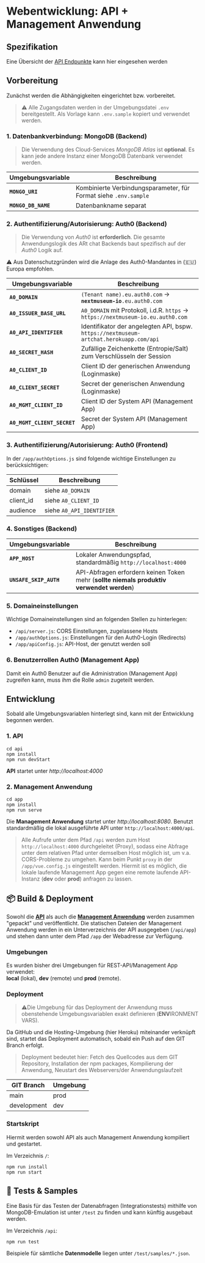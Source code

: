 # Webentwicklung: API + Management Anwendung

## Spezifikation

Eine Übersicht der [API Endpunkte](./api/api-specification.md) kann hier eingesehen werden

## Vorbereitung

Zunächst werden die Abhängigkeiten eingerichtet bzw. vorbereitet.
<br>
> ⚠️ Alle Zugangsdaten werden in der Umgebungsdatei `.env` bereitgestellt. Als Vorlage kann `.env.sample` kopiert und verwendet werden.

### 1. Datenbankverbindung: MongoDB (Backend)

> Die Verwendung des Cloud-Services *MongoDB Atlas* ist **optional**. Es kann jede andere Instanz einer MongoDB Datenbank verwendet werden.

| Umgebungsvariable | Beschreibung 
|-------------------|-------------
| **`MONGO_URI`** | Kombinierte Verbindungsparameter, für Format siehe `.env.sample`  
| **`MONGO_DB_NAME`** | Datenbankname separat


### 2. Authentifizierung/Autorisierung: Auth0 (Backend)

> Die Verwendung von *Auth0* ist **erforderlich**. Die gesamte Anwendungslogik des ARt chat Backends baut spezifisch auf der *Auth0* Logik auf.

⚠️ Aus Datenschutzgründen wird die Anlage des Auth0-Mandantes in (🇪🇺) Europa empfohlen.

| Umgebungsvariable | Beschreibung 
|-------------------|-------------
| **`A0_DOMAIN`** | `(Tenant name).eu.auth0.com` -> **`nextmuseum-io`**`.eu.auth0.com` 
| **`A0_ISSUER_BASE_URL`** | `A0_DOMAIN` mit Protokoll, i.d.R. `https` -> `https://nextmuseum-io.eu.auth0.com`
| **`A0_API_IDENTIFIER`** | Identifikator der angelegten API, bspw. `https://nextmuseum-artchat.herokuapp.com/api`
| **`A0_SECRET_HASH`** | Zufällige Zeichenkette (Entropie/Salt) zum Verschlüsseln der Session
| **`A0_CLIENT_ID`** | Client ID der generischen Anwendung (Loginmaske)
| **`A0_CLIENT_SECRET`** | Secret der generischen Anwendung (Loginmaske)
| **`A0_MGMT_CLIENT_ID`** | Client ID der System API (Management App)
| **`A0_MGMT_CLIENT_SECRET`** | Secret der System API (Management App)

### 3. Authentifizierung/Autorisierung: Auth0 (Frontend)

In der `/app/authOptions.js` sind folgende wichtige Einstellungen zu berücksichtigen:

| Schlüssel | Beschreibung 
|-------------------|-------------
| domain | siehe `A0_DOMAIN`
| client_id | siehe `A0_CLIENT_ID`
| audience | siehe `A0_API_IDENTIFIER`

### 4. Sonstiges (Backend)

| Umgebungsvariable | Beschreibung 
|-------------------|-------------
| **`APP_HOST`** | Lokaler Anwendungspfad, standardmäßig `http://localhost:4000`
| **`UNSAFE_SKIP_AUTH`** | API-Abfragen erfordern keinen Token mehr (**sollte niemals produktiv verwendet werden**)

### 5. Domaineinstellungen

Wichtige Domaineinstellungen sind an folgenden Stellen zu hinterlegen:

- `/api/server.js`: CORS Einstellungen, zugelassene Hosts
- `/app/authOptions.js`: Einstellungen für den Auth0-Login (Redirects)
- `/app/apiConfig.js`: API-Host, der genutzt werden soll

### 6. Benutzerrollen Auth0 (Management App)

Damit ein Auth0 Benutzer auf die Administration (Management App) zugreifen kann, muss ihm die Rolle `admin` zugeteilt werden.

## Entwicklung

Sobald alle Umgebungsvariablen hinterlegt sind, kann mit der Entwicklung begonnen werden.

### 1. API

```
cd api
npm install
npm run devStart
```

**API** startet unter *http://localhost:4000*

### 2. Management Anwendung

```
cd app
npm install
npm run serve
```

Die **Management Anwendung** startet unter *http://localhost:8080*. Benutzt standardmäßig die lokal ausgeführte API unter `http://localhost:4000/api`.
> Alle Aufrufe unter dem Pfad `/api` werden zum Host `http://localhost:4000` durchgeleitet (Proxy), sodass eine Abfrage unter dem relativen Pfad unter demselben Host möglich ist, um v.a. CORS-Probleme zu umgehen. Kann beim Punkt `proxy` in der `/app/vue.config.js` eingestellt werden. Hiermit ist es möglich, die lokale laufende Management App gegen eine remote laufende API-Instanz (**dev** oder **prod**) anfragen zu lassen.

## 📦 Build & Deployment

Sowohl die **[API](./api.md)** als auch die **[Management Anwendung](./client.md)** werden zusammen "gepackt" und veröffentlicht. Die statischen Dateien der Management Anwendung werden in ein Unterverzeichnis der API ausgegeben (`/api/app`) und stehen dann unter dem Pfad `/app` der Webadresse zur Verfügung.

### Umgebungen

Es wurden bisher drei Umgebungen für REST-API/Management App verwendet:<br> **local** (lokal), **dev** (remote) und **prod** (remote).

### Deployment

> ⚠️Die Umgebung für das Deployment der Anwendung muss obenstehende Umgebungsvariablen exakt definieren (**ENV**IRONMENT VARS).

Da GitHub und die Hosting-Umgebung (hier Heroku) miteinander verknüpft sind, startet das Deployment automatisch, sobald ein Push auf den GIT Branch erfolgt.

> Deployment bedeutet hier: Fetch des Quellcodes aus dem GIT Repository, Installation der npm packages, Kompilierung der Anwendung, Neustart des Webservers/der Anwendungslaufzeit 

|GIT Branch | Umgebung
|-------|---------
|main|prod
|development|dev

### Startskript 

Hiermit werden sowohl API als auch Management Anwendung kompiliert und gestartet. 

Im Verzeichnis `/`:
```
npm run install
npm run start
```

## 🧪 Tests & Samples

Eine Basis für das Testen der Datenabfragen (Integrationstests) mithilfe von MongoDB-Emulation ist unter `/test` zu finden und kann künftig ausgebaut werden.

Im Verzeichnis `/api`:
```
npm run test
```

Beispiele für sämtliche **Datenmodelle** liegen unter `/test/samples/*.json`.


